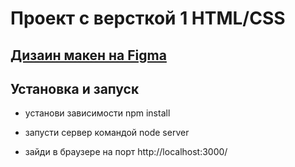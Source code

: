 # Проект с версткой 1 HTML/CSS


## [Дизаин макен на Figma](https://www.figma.com/file/39G8cIChPEDeZGZfrFvDCL/Travel---Landing-page-figma-template-(Community)?type=design&node-id=0-1&mode=design&t=5Q6aAJWMJExtNkbn-0)

## Установка и запуск

- установи зависимости npm install

- запусти сервер командой node server

- зайди в браузере на порт http://localhost:3000/